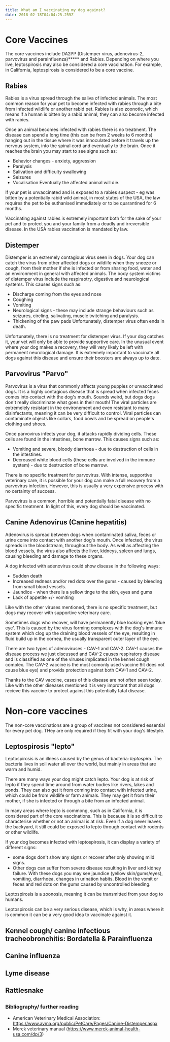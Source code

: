 ```yaml
---
title: What am I vaccinating my dog against?
date: 2018-02-18T04:04:25.255Z
---
```

# Core Vaccines 
The core vaccines include DA2PP (Distemper virus, adenovirus-2, parvovirus and parainfluenza)***** and Rabies. Depending on where you live, leptospirosis may also be considered a core vaccination. For example, in California, leptospirosis is considered to be a core vaccine.

## Rabies
Rabies is a virus spread through the saliva of infected animals. The most common reason for your pet to become infected with rabies through a bite from infected wildlife or another rabid pet. Rabies is also zoonotic, which means if a human is bitten by a rabid animal, they can also become infected with rabies. 

Once an animal becomes infected with rabies there is no treatment. The disease can spend a long time (this can be from 2 weeks to 6 months) hanging out in the tissue where it was innoculated before it travels up the nervous system, into the spinal cord and eventually to the brain. Once it reaches the brain you may start to see signs such as:
* Behavior changes - anxiety, aggression
* Paralysis
* Salivation and difficulty swallowing
* Seizures
* Vocalisation
Eventually the affected animal will die.

If your pet is unvaccinated and is exposed to a rabies suspect - eg was bitten by a potentially rabid wild animal, in most states of the USA, the law requires the pet to be euthanised immediately or to be quarantined for 6 months. 

Vaccinating against rabies is extremely important both for the sake of your pet and to protect you and your family from a deadly and irreversible disease. In the USA rabies vaccination is mandated by law. 

## Distemper 
Distemper is an extremely contagious virus seen in dogs. Your dog can catch the virus from other affected dogs or wildlife when they sneeze or cough, from their mother if she is infected or from sharing food, water and an environment in general with affected animals. 
The body system victims of distemper virus include the respiraotry, digestive and neurological systems. This causes signs such as:
* Discharge coming from the eyes and nose
* Coughing 
* Vomiting
* Neurological signs - these may include strange behaviours such as seizures, circling, salivating, muscle twitching and paralysis. 
* Thickening of the paw pads
Unfortunately, distemper virus often ends in death.

Unfortunately, there is no treatment for distemper virus. If your dog catches it, your vet will only be able to provide supportive care. In the unusual event where your dog makes a recovery, they will very likely be left with permanent neurological damage. It is extremely important to vaccinate all dogs against this disease and ensure their boosters are always up to date. 


## Parvovirus "Parvo"
Parvovirus is a virus that commonly affects young puppies or unvaccinated dogs. It is a highly contagious disease that is spread when infected feces comes into contact with the dog's mouth. Sounds weird, but dogs dogs don't really discriminate what goes in their mouth! The viral particles are extremelely resistant in the environement and even resistant to many disinfectants, meaning it can be very difficult to control. Viral particles can contaminate objects like collars, food bowls and be spread on people's clothing and shoes. 

Once parvovirus infects your dog, it attacks rapidly dividing cells. These cells are found in the intestines, bone marrow. This causes signs such as:
* Vomiting and severe, bloody diarrhoea - due to destruction of cells in the intestines. 
* Decreased white blood cells (these cells are involved in the immune system) - due to destruction of bone marrow.

There is no specific treatment for parvovirus. With intense, supportive veterinary care, it is possible for your dog can make a full recovery from a parvovirus infection. However, this is usually a very expensive process with no certainty of success.

Parvovirus is a common, horrible and potentially fatal disease with no specific treatment. In light of this, every dog should be vaccinated.

## Canine Adenovirus (Canine hepatitis)

Adenovirus is spread between dogs when contaminated saliva, feces or urine come into contact with another dog's mouth. Once infected, the virus spreads in the bloodstream, throughout the body. As well as affecting the blood vessels, the virus also affects the liver, kidneys, spleen and lungs, causing bleeding and damage to these organs.  

A dog infected with adenovirus could show disease in the following ways:
* Sudden death
* Increased redness and/or red dots over the gums - caused by bleeding from small blood vessels. 
* Jaundice - when there is a yellow tinge to the skin, eyes and gums
* Lack of appetite +/- vomiting

Like with the other viruses mentioned, there is no specific treatment, but dogs may recover with supportive veterinary care. 

Sometimes dogs who recover, will have permanently blue looking eyes 'blue eye'. This is caused by the virus forming complexes with the dog's immune system which clog up the draining blood vessels of the eye, resulting in fluid build up in the cornea, the usually transparent outer layer of the eye.

There are two types of adenoviruses - CAV-1 and CAV-2. CAV-1 causes the disease process we just discussed and CAV-2 causes respiratory disease and is classified as one of the viruses implicated in the kennel cough complex. The CAV-2 vaccine is the most comonly used vaccine 9it does not cause blue eye) and provids protection against both CAV-1 and CAV-2. 

Thanks to the CAV vaccine, cases of this disease are not often seen today. Like with the other diseases mentioned it is very improtant that all dogs recieve this vaccine to protect against this potentially fatal disease. 

# Non-core vaccines
The non-core vaccinations are a group of vaccines not considered essential for every pet dog. THey are only required if they fit with your dog's lifestyle.  

## Leptospirosis "lepto"
Leptospirosis is an illness caused by the genus of bacteria: _leptospira_. The bacteria lives in soil water all over the world, but mainly in areas that are warm and humid. 

There are many ways your dog might catch lepto. Your dog is at risk of lepto if they spend time around from water bodies like rivers, lakes and ponds. They can also get it from coming into contact with infected urine, which could be from wildlife or farm animals. They may get it from their mother, if she is infected or through a bite from an infected animal. 

In many areas where lepto is commong, such as in California, it is considered part of the core vaccinations. This is because it is so difficult to characterise whether or not an animal is at risk. Even if a dog never leaves the backyard, it still could be exposed to lepto through contact with rodents or other wildlife. 

If your dog becomes infected with leptospirosis, it can display a variety of different signs:
* some dogs don't show any signs or recover after only showing mild signs. 
* Other dogs can suffer from severe disease resulting in liver and kidney failure. With these dogs you may see jaundice (yellow skin/gums/eyes), vomiting, diarrhoea, changes in urination habits. Blood in the vomit or feces and red dots on the gums caused by uncontrolled bleeding. 



Leptospirosis is a zoonosis, meaning it can be transmitted from your dog to humans.

Leptospirosis can be a very serious disease, which is why, in areas where it is common it can be a very good idea to vaccinate against it.  


## Kennel cough/ canine infectious tracheobronchitis: Bordatella & Parainfluenza



## Canine influenza

## Lyme disease

## Rattlesnake

## 

### Bibliography/ further reading
* American Veterinary Medical Association: https://www.avma.org/public/PetCare/Pages/Canine-Distemper.aspx
* Merck veterinary manual (https://www.merck-animal-health-usa.com/dp/3)


